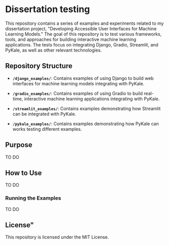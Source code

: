 # Dissertation testing
This repository contains a series of examples and experiments related to my dissertation project, "Developing Accessible User Interfaces for Machine Learning Models." The goal of this repository is to test various frameworks, tools, and approaches for building interactive machine learning applications. The tests focus on integrating Django, Gradio, Streamlit, and PyKale, as well as other relevant technologies.

## Repository Structure
- **`/django_examples/`**: Contains examples of using Django to build web interfaces for machine learning models integrating with PyKale.

- **`/gradio_examples/`**: Contains examples of using Gradio to build real-time, interactive machine learning applications integrating with PyKale.

- **`/streamlit_examples/`**: Contains examples demonstrating how Streamlit can be integrated with PyKale.

- **`/pykale_examples/`**: Contains examples demonstrating how PyKale can works testing different examples.

## Purpose
TO DO


## How to Use
TO DO


### Running the Examples
TO DO


## License"
This repository is licensed under the MIT License.
